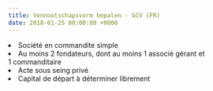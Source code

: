 ```yaml
---
title: Vennootschapsvorm bepalen - GCV (FR)
date: 2018-01-25 00:00:00 +0000
---
```

<li>Société en commandite simple</li>

<li>Au moins 2 fondateurs, dont au moins 1 associé gérant et 1 commanditaire</li>

<li>Acte sous seing privé</li>

<li>Capital de départ à déterminer librement</li>